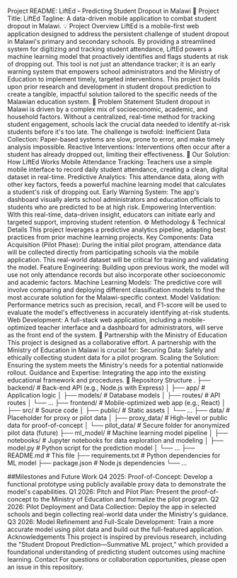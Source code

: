 Project README: LiftEd – Predicting Student Dropout in Malawi
🌟 Project Title: LiftEd
Tagline: A data-driven mobile application to combat student dropout in Malawi.
💡 Project Overview
LiftEd is a mobile-first web application designed to address the persistent challenge of student dropout in Malawi's primary and secondary schools. By providing a streamlined system for digitizing and tracking student attendance, LiftEd powers a machine learning model that proactively identifies and flags students at risk of dropping out. This tool is not just an attendance tracker; it is an early warning system that empowers school administrators and the Ministry of Education to implement timely, targeted interventions.
This project builds upon prior research and development in student dropout prediction to create a tangible, impactful solution tailored to the specific needs of the Malawian education system.
🎯 Problem Statement
Student dropout in Malawi is driven by a complex mix of socioeconomic, academic, and household factors. Without a centralized, real-time method for tracking student engagement, schools lack the crucial data needed to identify at-risk students before it's too late. The challenge is twofold:
Inefficient Data Collection: Paper-based systems are slow, prone to error, and make timely analysis impossible.
Reactive Interventions: Interventions often occur after a student has already dropped out, limiting their effectiveness.
🚀 Our Solution: How LiftEd Works
Mobile Attendance Tracking: Teachers use a simple mobile interface to record daily student attendance, creating a clean, digital dataset in real-time.
Predictive Analytics: This attendance data, along with other key factors, feeds a powerful machine learning model that calculates a student's risk of dropping out.
Early Warning System: The app's dashboard visually alerts school administrators and education officials to students who are predicted to be at high risk.
Empowering Intervention: With this real-time, data-driven insight, educators can initiate early and targeted support, improving student retention.
⚙️ Methodology & Technical Details
This project leverages a predictive analytics pipeline, adapting best practices from prior machine learning projects.
Key Components:
Data Acquisition (Pilot Phase): During the initial pilot program, attendance data will be collected directly from participating schools via the mobile application. This real-world dataset will be critical for training and validating the model.
Feature Engineering: Building upon previous work, the model will use not only attendance records but also incorporate other socioeconomic and academic factors.
Machine Learning Models: The predictive core will involve comparing and deploying different classification models to find the most accurate solution for the Malawi-specific context.
Model Validation: Performance metrics such as precision, recall, and F1-score will be used to evaluate the model's effectiveness in accurately identifying at-risk students.
Web Development: A full-stack web application, including a mobile-optimized teacher interface and a dashboard for administrators, will serve as the front end of the system.
🤝 Partnership with the Ministry of Education
This project is designed as a collaborative effort. A partnership with the Ministry of Education in Malawi is crucial for:
Securing Data: Safely and ethically collecting student data for a pilot program.
Scaling the Solution: Ensuring the system meets the Ministry's needs for a potential nationwide rollout.
Guidance and Expertise: Integrating the app into the existing educational framework and procedures.
📁 Repository Structure
.
├── backend/            # Back-end API (e.g., Node.js with Express)
│   ├── app/            # Application logic
│   ├── models/         # Database models
│   ├── routes/         # API routes
│   └── ...
├── frontend/           # Mobile-optimized web app (e.g., React)
│   ├── src/            # Source code
│   ├── public/         # Static assets
│   └── ...
├── data/               # Placeholder for proxy or pilot data
│   ├── proxy_data/     # High-level or public data for proof-of-concept
│   └── pilot_data/     # Secure folder for anonymized pilot data (future)
├── ml_model/           # Machine learning model pipeline
│   ├── notebooks/      # Jupyter notebooks for data exploration and modeling
│   ├── model.py        # Python script for the prediction model
│   └── ...
├── README.md           # This file
├── requirements.txt    # Python dependencies for ML model
├── package.json        # Node.js dependencies
└── ...


##Milestones and Future Work
Q4 2025: Proof-of-Concept: Develop a functional prototype using publicly available proxy data to demonstrate the model's capabilities.
Q1 2026: Pitch and Pilot Plan: Present the proof-of-concept to the Ministry of Education and formalize the pilot program.
Q2 2026: Pilot Deployment and Data Collection: Deploy the app in selected schools and begin collecting real-world data under the Ministry's guidance.
Q3 2026: Model Refinement and Full-Scale Development: Train a more accurate model using pilot data and build out the full-featured application.
Acknowledgements
This project is inspired by previous research, including the "Student Dropout Prediction—Summative ML project," which provided a foundational understanding of predicting student outcomes using machine learning.
Contact
For questions or collaboration opportunities, please open an issue in this repository.

